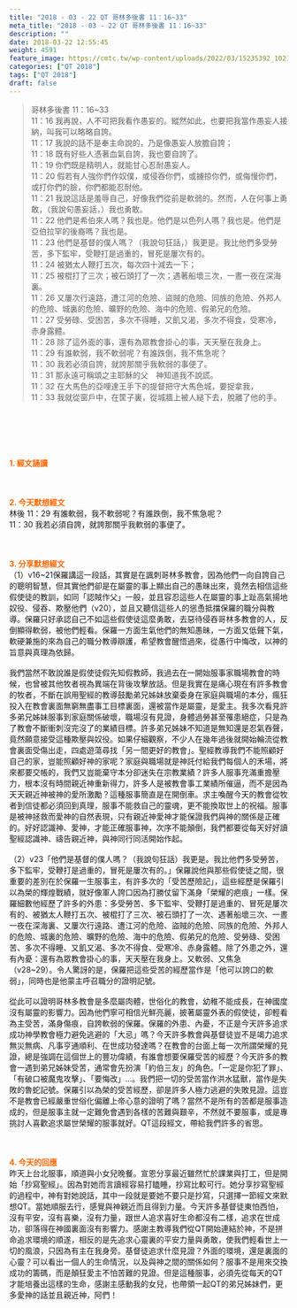 ```yaml
---
title: "2018 - 03 - 22 QT 哥林多後書 11：16~33"
meta_title: "2018 - 03 - 22 QT 哥林多後書 11：16~33"
description: ""
date: 2018-03-22 12:55:45
weight: 4591
feature_image: https://cmtc.tw/wp-content/uploads/2022/03/15235392_10211799862337740_180693556567566654_o-1.webp
categories: ["QT 2018"]
tags: ["QT 2018"]
draft: false
---
```


<blockquote>哥林多後書 11：16~33<br />
11：16 我再說，人不可把我看作愚妄的。縱然如此，也要把我當作愚妄人接納，叫我可以略略自誇。<br />
11：17 我說的話不是奉主命說的，乃是像愚妄人放膽自誇；<br />
11：18 既有好些人憑著血氣自誇，我也要自誇了。<br />
11：19 你們既是精明人，就能甘心忍耐愚妄人。<br />
11：20 假若有人強你們作奴僕，或侵吞你們，或擄掠你們，或侮慢你們，或打你們的臉，你們都能忍耐他。<br />
11：21 我說這話是羞辱自己，好像我們從前是軟弱的。然而，人在何事上勇敢，（我說句愚妄話，）我也勇敢。<br />
11：22 他們是希伯來人嗎？我也是。他們是以色列人嗎？我也是。他們是亞伯拉罕的後裔嗎？我也是。<br />
11：23 他們是基督的僕人嗎？（我說句狂話，）我更是。我比他們多受勞苦，多下監牢，受鞭打是過重的，冒死是屢次有的。<br />
11：24 被猶太人鞭打五次，每次四十減去一下；<br />
11：25 被棍打了三次；被石頭打了一次；遇著船壞三次，一晝一夜在深海裏。<br />
11：26 又屢次行遠路，遭江河的危險、盜賊的危險、同族的危險、外邦人的危險、城裏的危險、曠野的危險、海中的危險、假弟兄的危險。<br />
11：27 受勞碌、受困苦，多次不得睡，又飢又渴，多次不得食，受寒冷，赤身露體。<br />
11：28 除了這外面的事，還有為眾教會掛心的事，天天壓在我身上。<br />
11：29 有誰軟弱，我不軟弱呢？有誰跌倒，我不焦急呢？<br />
11：30 我若必須自誇，就誇那關乎我軟弱的事便了。<br />
11：31 那永遠可稱頌之主耶穌的父　神知道我不說謊。<br />
11：32 在大馬色的亞哩達王手下的提督把守大馬色城，要捉拿我，<br />
11：33 我就從窗戶中，在筐子裏，從城牆上被人縋下去，脫離了他的手。</blockquote><br />
&nbsp;<br />
<br />
&nbsp;<br />
<br />
<span style="color: #ff6600;"><strong>1. </strong><strong>經文誦讀</strong></span><br />
<br />
<span style="color: #ff6600;"><strong> </strong></span><br />
<br />
<span style="color: #ff6600;"><strong>2. 今天默想</strong><strong>經文<br />
</strong></span>林後 11：29 有誰軟弱，我不軟弱呢？有誰跌倒，我不焦急呢？<br />
11：30 我若必須自誇，就誇那關乎我軟弱的事便了。<br />
<br />
&nbsp;<br />
<br />
<span style="color: #ff6600;"><strong>3. 分享默想經文<br />
</strong></span>（1）v16~21保羅講這一段話，其實是在諷刺哥林多教會，因為他們一向自誇自己的聰明智慧，但其實他們卻是在屬靈的事上顯出自己的愚昧出來，竟然去相信這些假使徒的教訓，如同「認賊作父」一般，並且容忍這些人在屬靈的事上趾高氣揚地奴役、侵吞、欺壓他們（v20），並且又聽信這些人的慫恿抵擋保羅的職分與教導。保羅只好承認自己不如這些假使徒這麼勇敢，去惡待侵吞哥林多教會的人，反倒顯得軟弱，被他們輕看。保羅一方面生氣他們的無知愚昧，一方面又低聲下氣，軟硬兼施的來為自己的職分教導辯護，希望教會醒悟過來，從愚行中悔改，以神的旨意與真理為依歸。<br />
<br />
我們當然不敢說誰是假使徒假先知假教師，我過去在一開始服事家職場教會的時候，也曾被其他牧者視為異端在背後攻擊放話。但是我實在是痛心現在有許多教會的牧者，不斷在誤用聖經的教導鼓勵弟兄姊妹放棄委身在家庭與職場的本分，瘋狂投入在教會裏面無窮無盡事工目標裏面，還被當作是屬靈，是愛主。我多次看見許多弟兄姊妹服事到家庭關係破壞，職場沒有見證，身體過勞甚至罹患絕症，只是為了教會不斷衝刺沒完沒了的業績目標。許多弟兄姊妹不知道是無知還是忍氣吞聲，竟然願意接受這種欺壓與奴役。如果仔細觀察，不少人在幾年過後就開始輪流從教會裏面受傷出走，四處遊蕩尋找「另一間更好的教會」。聖經教導我們不能照顧好自己的家，豈能照顧好神的家呢？家庭與職場就是神託付給我們每個人的禾場，將來都要交帳的，我們又豈能棄守本分卻迷失在宗教業績？許多人服事充滿重擔壓力，根本沒有時間親近神重新得力，許多人是被教會事工業績所催逼，而不是因為天天親近神被神的愛所激勵？這種服事簡直是在開倒車。求主喚醒今天的教會從牧者到信徒都必須回到真理，服事不能救自己的靈魂，更不能換取世上的祝福。服事是被神拯救而愛神的自然表現，只有親近神愛神才能保證我們與神的關係是正確的。好好認識神、愛神，才能正確服事神，次序不能顛倒，我們都要從每天好好讀聖經認識神、禱告親近神，與神同行同活開始作起。<br />
<br />
（2）v23「他們是基督的僕人嗎？（我說句狂話）我更是。我比他們多受勞苦，多下監牢，受鞭打是過重的，冒死是屢次有的。」保羅說他與那些假使徒之間，很重要的差別在於保羅一生服事主，有許多次的「受苦歷險記」，這些經歷是保羅引以為榮的輝煌戰績，就好像軍人誇口因為打勝仗留下滿身「榮耀的疤痕」一樣。保羅細數他經歷了許多的外患：多受勞苦、多下監牢、受鞭打是過重的、冒死是屢次有的、被猶太人鞭打五次、被棍打了三次、被石頭打了一次、遇著船壞三次、一晝一夜在深海裏、又屢次行遠路、遭江河的危險、盜賊的危險、同族的危險、外邦人的危險、城裏的危險、曠野的危險、海中的危險、假弟兄的危險、受勞碌、受困苦、多次不得睡、又飢又渴、多次不得食、受寒冷、赤身露體。除了外患之外，還有內憂：還有為眾教會掛心的事，天天壓在我身上。又軟弱、又焦急（v28~29）。令人驚訝的是，保羅把這些受苦的經歷當作是「他可以誇口的軟弱」，同時也是他蒙主呼召職分的證明記號。<br />
<br />
從此可以證明哥林多教會是多麼屬肉體，世俗化的教會，幼稚不能成長，在神國度沒有屬靈的影響力。因為他們寧可相信光鮮亮麗，披著屬靈外表的假使徒，卻輕看為主受苦，滿身傷痕，自誇軟弱的保羅。保羅的外患、內憂，不正是今天許多追求成功神學教會極力避免逃避的「大忌」嗎？今天許多教會與基督徒豈不是竭力追求無災無病、凡事亨通順利、在世成功發達嗎？在教會的台面上每一次所謂榮耀的見證，總是強調在這個世上的豐功偉績，有誰會想要保羅受苦的經歷？今天許多的教會一遇到弟兄姊妹受苦，通常會先扮演「約伯三友」的角色。「一定是你犯了罪」、「有破口被魔鬼攻擊」、「要悔改」…。我們把一切的受苦當作洪水猛獸，當作是失敗的魯蛇記號。保羅引以為榮的受苦經歷，卻是許多人極力逃避的失敗見證。這豈不是教會已經嚴重世俗化偏離上帝心意的證明了嗎？當然不是所有的苦都是服事造成的，但是服事主就一定難免會遇到各樣的苦難與艱辛，不然就不要服事，或是專挑討人喜歡追求屬世榮耀的服事就好。QT這段經文，帶給我們許多的省思。<br />
<br />
&nbsp;<br />
<br />
<span style="color: #ff6600;"><strong>4. 今天的回應<br />
</strong></span>昨天上台北服事，順道與小女兒晚餐。宣恩分享最近雖然忙於課業與打工，但是開始「抄寫聖經」。因為對她而言讀經容易打瞌睡，抄寫比較可行。她分享抄寫聖經的過程中，神有對她說話，其中一段就是要她不要只是抄寫，只選擇一節經文來默想QT。當她順服去行，感覺與神親近而且得到力量。今天許多基督徒東怕西怕，沒有平安，沒有喜樂，沒有力量，跟世人追求喜好生命都沒有二樣，追求在世成功，卻落得在神國裏面沒有影響力。感謝主教導我們從QT開始連結於神，不是拼命追求環境的順遂，相反的是先追求心靈裏的平安力量與勇敢，使我們輕看世上一切的風浪，只因為有主在我身旁。基督徒追求什麼見證？外面的環境，還是裏面的心靈？可以看出一個人的生命情況，以及與神之間的關係如何？服事不是用來交換成功的籌碼，而是顛狂愛主不怕苦難的見證。但是這種服事，必須先從每天的QT才能培養出這樣的生命，感謝主感動我的女兒，也帶領一起QT的弟兄姊妹們，更多愛神的話並且親近神，阿們！<br />
<br />
&nbsp;
        